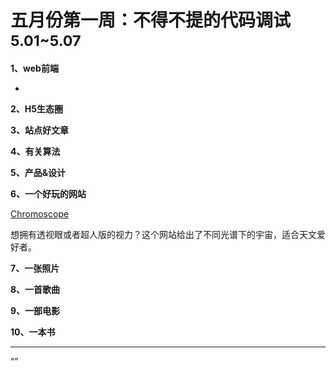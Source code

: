 
# 五月份第一周：不得不提的代码调试  <small>5.01~5.07</small>

__1、web前端__    
    
- []()   
 
__2、H5生态圈__      

 
__3、站点好文章__    


__4、有关算法__     


__5、产品&设计__        


__6、一个好玩的网站__

[Chromoscope](http://www.chromoscope.net/)  

想拥有透视眼或者超人版的视力？这个网站给出了不同光谱下的宇宙，适合天文爱好者。


__7、一张照片__   
 

__8、一首歌曲__  


__9、一部电影__   
 

__10、一本书__ 



-------------------

“”

